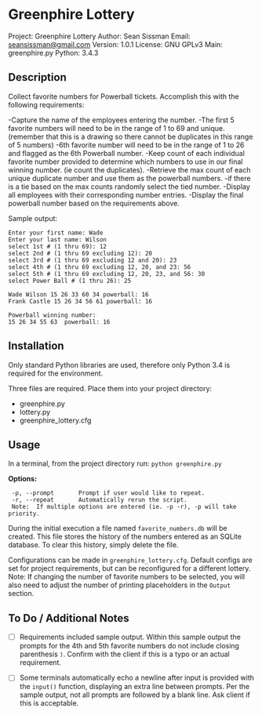 Greenphire Lottery
===
Project:    Greenphire Lottery
Author:     Sean Sissman
Email:      seansissman@gmail.com
Version:    1.0.1
License:    GNU GPLv3
Main:       greenphire.py
Python:     3.4.3  

Description
---
Collect favorite numbers for Powerball tickets.  Accomplish this with the following requirements:


-Capture the name of the employees entering the number.
-The first 5 favorite numbers will need to be in the range of 1 to 69 and unique. (remember that this is a drawing so there cannot be duplicates in this range of 5 numbers)
-6th favorite number will need to be in the range of 1 to 26 and flagged as the 6th Powerball number.
-Keep count of each individual favorite number provided to determine which numbers to use in our final winning number. (ie count the duplicates).
-Retrieve the max count of each unique duplicate number and use them as the powerball numbers.
-if there is a tie based on the max counts randomly select the tied number.
-Display all employees with their corresponding number entries.
-Display the final powerball number based on the requirements above.

Sample output:
```
Enter your first name: Wade
Enter your last name: Wilson
select 1st # (1 thru 69): 12
select 2nd # (1 thru 69 excluding 12): 20
select 3rd # (1 thru 69 excluding 12 and 20): 23
select 4th # (1 thru 69 excluding 12, 20, and 23: 56
select 5th # (1 thru 69 excluding 12, 20, 23, and 56: 30
select Power Ball # (1 thru 26): 25

Wade Wilson 15 26 33 60 34 powerball: 16
Frank Castle 15 26 34 56 61 powerball: 16

Powerball winning number:
15 26 34 55 63  powerball: 16
```


Installation
---
Only standard Python libraries are used, therefore only Python 3.4 is required for the environment.

Three files are required.  Place them into your project directory:
-  greenphire.py
-  lottery.py
-  greenphire_lottery.cfg


Usage
---
In a terminal, from the project directory run:
`python greenphire.py`

**Options:**
```
 -p, --prompt       Prompt if user would like to repeat.
 -r, --repeat       Automatically rerun the script.
 Note:  If multiple options are entered (ie. -p -r), -p will take priority.
```

During the initial execution a file named `favorite_numbers.db` will be created.  This file stores the history of the numbers entered as an SQLite database.
To clear this history, simply delete the file.

Configurations can be made in `greenphire_lottery.cfg`.  Default configs are set for project requirements, but can be reconfigured for a different lottery.
Note:  If changing the number of favorite numbers to be selected, you will also need to adjust the number of printing placeholders in the `Output` section.


To Do / Additional Notes
---
- [ ] Requirements included sample output.  Within this sample output the prompts for the 4th and 5th favorite numbers do not include closing parenthesis `)`.  Confirm with the client if this is a typo or an actual requirement.
- [ ] Some terminals automatically echo a newline after input is provided with the `input()` function, displaying an extra line between prompts.  Per the sample output, not all prompts are followed by a blank line.  Ask client if this is acceptable.


